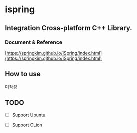 # ispring

## Integration Cross-platform C++ Library.

### Document & Reference
[https://springkim.github.io/ISpring/index.html](https://springkim.github.io/ISpring/index.html)

## How to use
미작성

## TODO
- [ ] Support Ubuntu
- [ ] Support CLion


